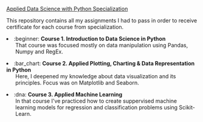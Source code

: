 [Applied Data Science with Python Specialization](https://www.coursera.org/specializations/data-science-python)

This repository contains all my assignments I had to pass in order to receive certificate for each course from specialization.

<li>:beginner: <b>Course 1. Introduction to Data Science in Python</b>
  <ul> 
    That course was focused mostly on data manipulation using Pandas, Numpy and RegEx.
  </ul>
<li>:bar_chart: <b>Course 2. Applied Plotting, Charting & Data Representation in Python</b>
  <ul>
    Here, I deepened my knowledge about data visualization and its principles. Focus was on Matplotlib and Seaborn.
    </ul>
</li>
<li>:dna: <b>Course 3. Applied Machine Learning</b>
  <ul>
    In that course I've practiced how to create suppervised machine learning models for regression and classification problems     using Scikit-Learn. 
  </ul>
</li>
